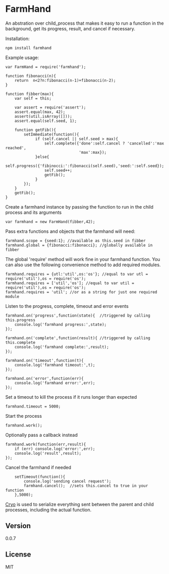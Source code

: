 FarmHand
=========

An abstration over child_process that makes it easy to run a function in the background, get its progress, result, and cancel if necessary.

Installation:

    npm install farmhand

Example usage:

    var FarmHand = require('farmhand');

    function fibonacci(n){
        return  n<2?n:fibonacci(n-1)+fibonacci(n-2);
    }

    function fibber(max){
        var self = this;

        var assert = require('assert');
        assert.equal(max, 42);
        assert(util.isArray([]));
        assert.equal(self.seed, 1);

        function getFib(){
            setImmediate(function(){
                 if (self.cancel || self.seed > max){
                     self.complete({'done':self.cancel ? 'cancelled':'max reached',
                                    'max':max});
                 }else{
                     self.progress({'fibinocci:':fibonacci(self.seed),'seed:':self.seed});
                     self.seed++;
                     getFib();
                 }
            });
        }
        getFib();
    }

Create a farmhand instance by passing the function to run in the child process and its arguments

    var farmhand = new FarmHand(fibber,42);

Pass extra functions and objects that the farmhand will need:

    farmhand.scope = {seed:1}; //available as this.seed in fibber
    farmhand.global = {fibonacci:fibonacci}; //globally available in fibber

The global 'require' method will work fine in your farmhand function.
You can also use the following convenience method to add required modules.

    farmhand.requires = {utl:'util',os:'os'}; //equal to var utl = require('util'),os = require('os');
    farmhand.requires = ['util','os']; //equal to var util = require('util'),os = require('os');
    farmhand.requires = 'util'; //or as a string for just one required module

Listen to the progress, complete, timeout and error events

    farmhand.on('progress',function(state){  //triggered by calling this.progress
        console.log('farmhand progress:',state);
    });

    farmhand.on('complete',function(result){ //triggered by calling this.complete
        console.log('farmhand complete:',result);
    });

    farmhand.on('timeout',function(t){
        console.log('farmhand timeout:',t);
    });

    farmhand.on('error',function(err){
        console.log('farmhand error:',err);
    });

Set a timeout to kill the process if it runs longer than expected

    farmhand.timeout = 5000;

Start the process

    farmhand.work();

Optionally pass a callback instead

    farmhand.work(function(err,result){
        if (err) console.log('error:',err);
        console.log('result',result);
    });

Cancel the farmhand if needed

        setTimeout(function(){
            console.log('sending cancel request');
            farmhand.cancel();  //sets this.cancel to true in your function
        },5000);

[Cryo](https://github.com/hunterloftis/cryo) is used to serialize everything sent between the parent and child processes, including the actual function.

Version
-

0.0.7

License
-

MIT